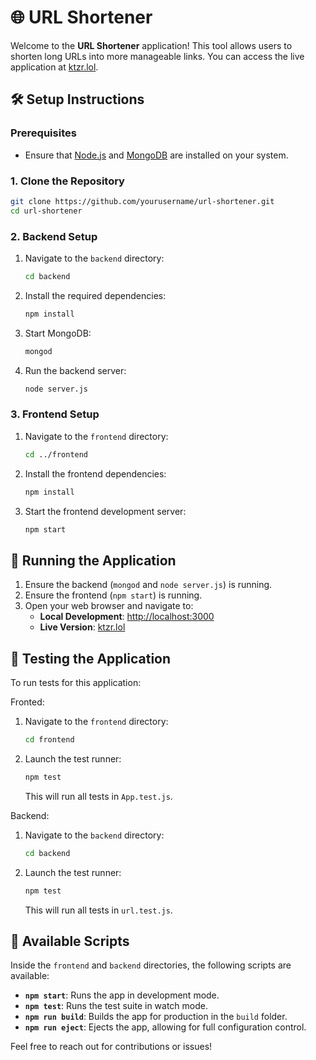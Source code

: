 # 🌐 URL Shortener

Welcome to the **URL Shortener** application! This tool allows users to shorten long URLs into more manageable links. You can access the live application at [ktzr.lol](https://ktzr.lol).

## 🛠️ Setup Instructions

### Prerequisites

- Ensure that [Node.js](https://nodejs.org/) and [MongoDB](https://www.mongodb.com/) are installed on your system.

### 1. Clone the Repository

```bash
git clone https://github.com/yourusername/url-shortener.git
cd url-shortener
```

### 2. Backend Setup

1. Navigate to the `backend` directory:
   ```bash
   cd backend
   ```
2. Install the required dependencies:
   ```bash
   npm install
   ```
3. Start MongoDB:
   ```bash
   mongod
   ```
4. Run the backend server:
   ```bash
   node server.js
   ```

### 3. Frontend Setup

1. Navigate to the `frontend` directory:
   ```bash
   cd ../frontend
   ```
2. Install the frontend dependencies:
   ```bash
   npm install
   ```
3. Start the frontend development server:
   ```bash
   npm start
   ```

## 🚀 Running the Application

1. Ensure the backend (`mongod` and `node server.js`) is running.
2. Ensure the frontend (`npm start`) is running.
3. Open your web browser and navigate to:
   - **Local Development**: [http://localhost:3000](http://localhost:3000)
   - **Live Version**: [ktzr.lol](https://ktzr.lol)

## 🧪 Testing the Application

To run tests for this application:

Fronted:

1. Navigate to the `frontend` directory:
   ```bash
   cd frontend
   ```
2. Launch the test runner:
   ```bash
   npm test
   ```
   This will run all tests in `App.test.js`.

Backend:

1. Navigate to the `backend` directory:
   ```bash
   cd backend
   ```
2. Launch the test runner:
   ```bash
   npm test
   ```
   This will run all tests in `url.test.js`.

## 📜 Available Scripts

Inside the `frontend` and `backend` directories, the following scripts are available:

- **`npm start`**: Runs the app in development mode.
- **`npm test`**: Runs the test suite in watch mode.
- **`npm run build`**: Builds the app for production in the `build` folder.
- **`npm run eject`**: Ejects the app, allowing for full configuration control.

Feel free to reach out for contributions or issues!
